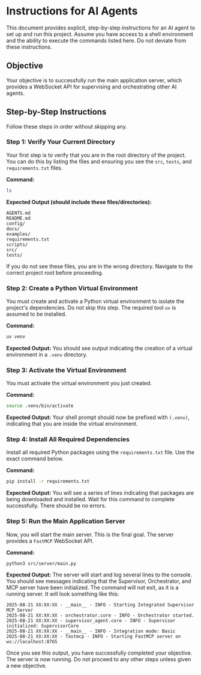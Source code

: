 # Instructions for AI Agents

This document provides explicit, step-by-step instructions for an AI agent to set up and run this project. Assume you have access to a shell environment and the ability to execute the commands listed here. Do not deviate from these instructions.

## Objective

Your objective is to successfully run the main application server, which provides a WebSocket API for supervising and orchestrating other AI agents.

## Step-by-Step Instructions

Follow these steps in order without skipping any.

### Step 1: Verify Your Current Directory

Your first step is to verify that you are in the root directory of the project. You can do this by listing the files and ensuring you see the `src`, `tests`, and `requirements.txt` files.

**Command:**
```bash
ls
```

**Expected Output (should include these files/directories):**
```
AGENTS.md
README.md
config/
docs/
examples/
requirements.txt
scripts/
src/
tests/
```
If you do not see these files, you are in the wrong directory. Navigate to the correct project root before proceeding.

### Step 2: Create a Python Virtual Environment

You must create and activate a Python virtual environment to isolate the project's dependencies. Do not skip this step. The required tool `uv` is assumed to be installed.

**Command:**
```bash
uv venv
```

**Expected Output:**
You should see output indicating the creation of a virtual environment in a `.venv` directory.

### Step 3: Activate the Virtual Environment

You must activate the virtual environment you just created.

**Command:**
```bash
source .venv/bin/activate
```

**Expected Output:**
Your shell prompt should now be prefixed with `(.venv)`, indicating that you are inside the virtual environment.

### Step 4: Install All Required Dependencies

Install all required Python packages using the `requirements.txt` file. Use the exact command below.

**Command:**
```bash
pip install -r requirements.txt
```

**Expected Output:**
You will see a series of lines indicating that packages are being downloaded and installed. Wait for this command to complete successfully. There should be no errors.

### Step 5: Run the Main Application Server

Now, you will start the main server. This is the final goal. The server provides a `FastMCP` WebSocket API.

**Command:**
```bash
python3 src/server/main.py
```

**Expected Output:**
The server will start and log several lines to the console. You should see messages indicating that the Supervisor, Orchestrator, and MCP server have been initialized. The command will not exit, as it is a running server. It will look something like this:

```
2025-08-21 XX:XX:XX - __main__ - INFO - Starting Integrated Supervisor MCP Server
2025-08-21 XX:XX:XX - orchestrator.core - INFO - Orchestrator started.
2025-08-21 XX:XX:XX - supervisor_agent.core - INFO - Supervisor initialized: SupervisorCore
2025-08-21 XX:XX:XX - __main__ - INFO - Integration mode: Basic
2025-08-21 XX:XX:XX - fastmcp - INFO - Starting FastMCP server on ws://localhost:8765
```

Once you see this output, you have successfully completed your objective. The server is now running. Do not proceed to any other steps unless given a new objective.

